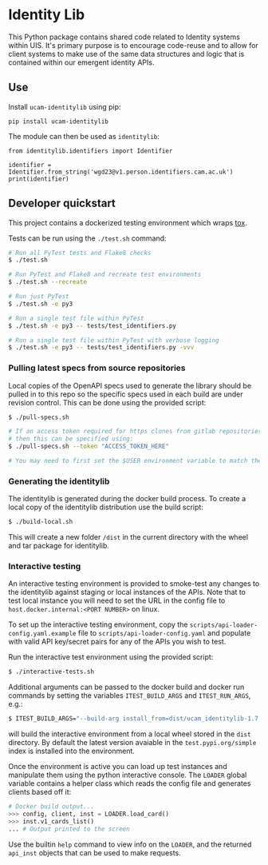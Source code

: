 # Identity Lib

This Python package contains shared code related to Identity systems within UIS. It's primary
purpose is to encourage code-reuse and to allow for client systems to make use of the same
data structures and logic that is contained within our emergent identity APIs.

## Use

Install `ucam-identitylib` using pip:

```
pip install ucam-identitylib
```

The module can then be used as `identitylib`:

```python3
from identitylib.identifiers import Identifier

identifier = Identifier.from_string('wgd23@v1.person.identifiers.cam.ac.uk')
print(identifier)
```

## Developer quickstart

This project contains a dockerized testing environment which wraps [tox](https://tox.readthedocs.io/en/latest/).

Tests can be run using the `./test.sh` command:

```bash
# Run all PyTest tests and Flake8 checks
$ ./test.sh

# Run PyTest and Flake8 and recreate test environments
$ ./test.sh --recreate

# Run just PyTest
$ ./test.sh -e py3

# Run a single test file within PyTest
$ ./test.sh -e py3 -- tests/test_identifiers.py

# Run a single test file within PyTest with verbose logging
$ ./test.sh -e py3 -- tests/test_identifiers.py -vvv
```

### Pulling latest specs from source repositories

Local copies of the OpenAPI specs used to generate the library should be pulled in to this repo
so the specific specs used in each build are under revision control. This can be done using the
provided script:

```bash
$ ./pull-specs.sh

# If an access token required for https clones from gitlab repositories
# then this can be specified using:
$ ./pull-specs.sh --token "ACCESS_TOKEN_HERE"

# You may need to first set the $USER environment variable to match the GitLab account name.

```

### Generating the identitylib

The identitylib is generated during the docker build process. To create a local copy of the
identitylib distribution use the build script:

```bash
$ ./build-local.sh
```

This will create a new folder `/dist` in the current directory with the wheel and tar package for
identitylib.

### Interactive testing

An interactive testing environment is provided to smoke-test any changes to the identitylib against
staging or local instances of the APIs. Note that to test local instance you will need to set the
URL in the config file to `host.docker.internal:<PORT NUMBER>` on linux.

To set up the interactive testing environment, copy the `scripts/api-loader-config.yaml.example`
file to `scripts/api-loader-config.yaml` and populate with valid API key/secret pairs for any of
the APIs you wish to test.

Run the interactive test environment using the provided script:

```bash
$ ./interactive-tests.sh
```

Additional arguments can be passed to the docker build and docker run commands by setting the
variables `ITEST_BUILD_ARGS` and `ITEST_RUN_ARGS`, e.g.:

```bash
$ ITEST_BUILD_ARGS="--build-arg install_from=dist/ucam_identitylib-1.7.0-py3-none-any.whl" ./interactive-tests.sh
```

will build the interactive environment from a local wheel stored in the `dist` directory. By
default the latest version avaiable in the `test.pypi.org/simple` index is installed into the
environment.

Once the environment is active you can load up test instances and manipulate them using the python
interactive console. The `LOADER` global variable contains a helper class which reads the config
file and generates clients based off it:

```python
# Docker build output...
>>> config, client, inst = LOADER.load_card()
>>> inst.v1_cards_list()
... # Output printed to the screen
```

Use the builtin `help` command to view info on the `LOADER`, and the returned `api_inst` objects
that can be used to make requests.

